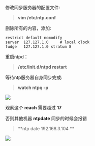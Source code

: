 修改同步服务器的配置文件:

 > **vim /etc/ntp.conf** 

删除所有的内容，添加:

	restrict default nomodify
	server  127.127.1.0     # local clock
	fudge   127.127.1.0 stratum 8
重启ntpd：

> **/etc/init.d/ntpd restart**

等待ntp服务器自身同步完成:

> **watch ntpq -p**

![](https://farm8.staticflickr.com/7165/13897272732_6976af2c85_o.jpg)

观察这个 **reach** 需要超过 **17**

否则其他机器 **ntpdate** 同步的时候会报错

> **ntp date 192.168.3.104 **

![](https://farm8.staticflickr.com/7006/13920380035_f9981d45f8_o.jpg)
